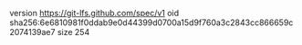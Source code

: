 version https://git-lfs.github.com/spec/v1
oid sha256:6e6810981f0ddab9e0d44399d0700a15d9f760a3c2843cc866659c2074139ae7
size 254
